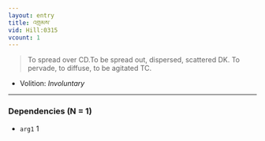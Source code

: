 ```yaml
---
layout: entry
title: འགྲམས་
vid: Hill:0315
vcount: 1
---
```

> To spread over CD\.To be spread out, dispersed, scattered DK\. To pervade, to diffuse, to be agitated TC\.

* Volition: _Involuntary_

---

### Dependencies (N = 1)
* `arg1` 1
